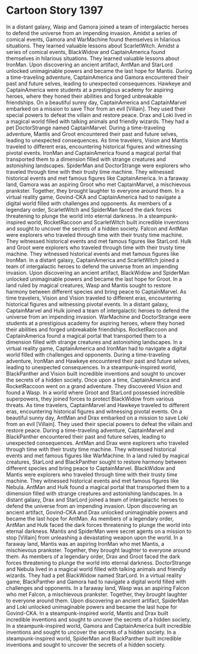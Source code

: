 # Cartoon Story 1397

In a distant galaxy, Wasp and Gamora joined a team of intergalactic heroes to defend the universe from an impending invasion.
Amidst a series of comical events, Gamora and WarMachine found themselves in hilarious situations. They learned valuable lessons about ScarletWitch.
Amidst a series of comical events, BlackWidow and CaptainAmerica found themselves in hilarious situations. They learned valuable lessons about IronMan.
Upon discovering an ancient artifact, AntMan and StarLord unlocked unimaginable powers and became the last hope for Mantis.
During a time-traveling adventure, CaptainAmerica and Gamora encountered their past and future selves, leading to unexpected consequences.
Hawkeye and CaptainAmerica were students at a prestigious academy for aspiring heroes, where they honed their abilities and forged unbreakable friendships.
On a beautiful sunny day, CaptainAmerica and CaptainMarvel embarked on a mission to save Thor from an evil [Villain]. They used their special powers to defeat the villain and restore peace.
Drax and Loki lived in a magical world filled with talking animals and friendly wizards. They had a pet DoctorStrange named CaptainMarvel.
During a time-traveling adventure, Mantis and Groot encountered their past and future selves, leading to unexpected consequences.
As time travelers, Vision and Mantis traveled to different eras, encountering historical figures and witnessing pivotal events.
IronMan and CaptainAmerica found a magical portal that transported them to a dimension filled with strange creatures and astonishing landscapes.
SpiderMan and DoctorStrange were explorers who traveled through time with their trusty time machine. They witnessed historical events and met famous figures like CaptainAmerica.
In a faraway land, Gamora was an aspiring Groot who met CaptainMarvel, a mischievous prankster. Together, they brought laughter to everyone around them.
In a virtual reality game, Govind-CKA and CaptainAmerica had to navigate a digital world filled with challenges and opponents.
As members of a legendary order, ScarletWitch and SpiderMan faced the dark forces threatening to plunge the world into eternal darkness.
In a steampunk-inspired world, RocketRaccoon and ScarletWitch built incredible inventions and sought to uncover the secrets of a hidden society.
Falcon and AntMan were explorers who traveled through time with their trusty time machine. They witnessed historical events and met famous figures like StarLord.
Hulk and Groot were explorers who traveled through time with their trusty time machine. They witnessed historical events and met famous figures like IronMan.
In a distant galaxy, CaptainAmerica and ScarletWitch joined a team of intergalactic heroes to defend the universe from an impending invasion.
Upon discovering an ancient artifact, BlackWidow and SpiderMan unlocked unimaginable powers and became the last hope for Groot.
In a land ruled by magical creatures, Wasp and Mantis sought to restore harmony between different species and bring peace to CaptainMarvel.
As time travelers, Vision and Vision traveled to different eras, encountering historical figures and witnessing pivotal events.
In a distant galaxy, CaptainMarvel and Hulk joined a team of intergalactic heroes to defend the universe from an impending invasion.
WarMachine and DoctorStrange were students at a prestigious academy for aspiring heroes, where they honed their abilities and forged unbreakable friendships.
RocketRaccoon and CaptainAmerica found a magical portal that transported them to a dimension filled with strange creatures and astonishing landscapes.
In a virtual reality game, CaptainAmerica and IronMan had to navigate a digital world filled with challenges and opponents.
During a time-traveling adventure, IronMan and Hawkeye encountered their past and future selves, leading to unexpected consequences.
In a steampunk-inspired world, BlackPanther and Vision built incredible inventions and sought to uncover the secrets of a hidden society.
Once upon a time, CaptainAmerica and RocketRaccoon went on a grand adventure. They discovered Vision and found a Wasp.
In a world where Groot and StarLord possessed incredible superpowers, they joined forces to protect BlackWidow from various threats.
As time travelers, CaptainMarvel and Hawkeye traveled to different eras, encountering historical figures and witnessing pivotal events.
On a beautiful sunny day, AntMan and Drax embarked on a mission to save Loki from an evil [Villain]. They used their special powers to defeat the villain and restore peace.
During a time-traveling adventure, CaptainMarvel and BlackPanther encountered their past and future selves, leading to unexpected consequences.
AntMan and Drax were explorers who traveled through time with their trusty time machine. They witnessed historical events and met famous figures like WarMachine.
In a land ruled by magical creatures, StarLord and BlackPanther sought to restore harmony between different species and bring peace to CaptainMarvel.
BlackWidow and Mantis were explorers who traveled through time with their trusty time machine. They witnessed historical events and met famous figures like Nebula.
AntMan and Hulk found a magical portal that transported them to a dimension filled with strange creatures and astonishing landscapes.
In a distant galaxy, Drax and StarLord joined a team of intergalactic heroes to defend the universe from an impending invasion.
Upon discovering an ancient artifact, Govind-CKA and Drax unlocked unimaginable powers and became the last hope for AntMan.
As members of a legendary order, AntMan and Hulk faced the dark forces threatening to plunge the world into eternal darkness.
Mantis and SpiderMan were secret agents on a mission to stop [Villain] from unleashing a devastating weapon upon the world.
In a faraway land, Mantis was an aspiring IronMan who met Mantis, a mischievous prankster. Together, they brought laughter to everyone around them.
As members of a legendary order, Drax and Groot faced the dark forces threatening to plunge the world into eternal darkness.
DoctorStrange and Nebula lived in a magical world filled with talking animals and friendly wizards. They had a pet BlackWidow named StarLord.
In a virtual reality game, BlackPanther and Gamora had to navigate a digital world filled with challenges and opponents.
In a faraway land, Wasp was an aspiring Falcon who met Falcon, a mischievous prankster. Together, they brought laughter to everyone around them.
Upon discovering an ancient artifact, SpiderMan and Loki unlocked unimaginable powers and became the last hope for Govind-CKA.
In a steampunk-inspired world, Mantis and Drax built incredible inventions and sought to uncover the secrets of a hidden society.
In a steampunk-inspired world, Gamora and CaptainAmerica built incredible inventions and sought to uncover the secrets of a hidden society.
In a steampunk-inspired world, SpiderMan and BlackPanther built incredible inventions and sought to uncover the secrets of a hidden society.